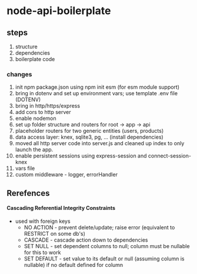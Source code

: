 # node-api-boilerplate

## steps
 1. structure
 2. dependencies
 3. boilerplate code


### changes
1.  init npm package.json using npm init esm (for esm module support)
2.  bring in dotenv and set up environment vars; use template .env file (DOTENV)
3.  bring in http/https/express
4.  add cors to http server
5.  enable nodemon
6.  set up folder structure and routers for root -> app -> api
7.  placeholder routers for two generic entities (users, products)
8.  data access layer: knex, sqlite3, pg, ... (install dependencies)
9.  moved all http server code into server.js and cleaned up index to only launch the app.
10. enable persistent sessions using express-session and connect-session-knex
11. vars file
12. custom middleware - logger, errorHandler



## Rerefences

#### Cascading Referential Integrity Constraints
- used with foreign keys
  - NO ACTION - prevent delete/update; raise error (equivalent to RESTRICT on some db's)
  - CASCADE - cascade action down to dependencies
  - SET NULL - set dependent columns to null; column must be nullable for this to work
  - SET DEFAULT - set value to its default or null (assuming column is nullable) if no default defined for column

